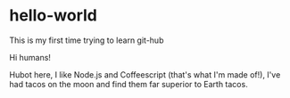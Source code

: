 # hello-world
This is my first time trying to learn git-hub

Hi humans!

Hubot here, I like Node.js and Coffeescript (that's what I'm made of!),
I've had tacos on the moon and find them far superior to Earth tacos.
